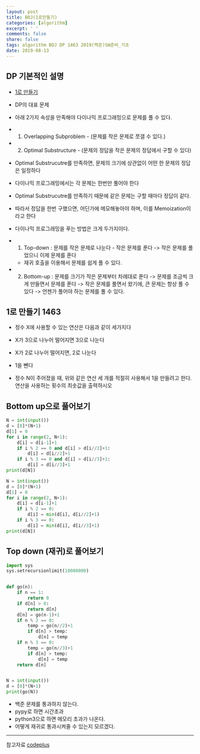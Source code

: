 ```yaml
---
layout: post
title: BOJ(1로만들기)
categories: [algorithm]
excerpt: ' '
comments: false
share: false
tags: algorithm BOJ DP 1463 2019(백준)SW준비_기초
date: 2019-08-13
---
```


## DP 기본적인 설명

- [1로 만들기](https://www.acmicpc.net/problem/1463)

- DP의 대표 문제
- 아래 2가지 속성을 만족해야 다이나믹 프로그래밍으로 문제를 풀 수 있다.
- 1. Overlapping Subproblem - (문제를 작은 문제로 쪼갤 수 있다.)
- 2. Optimal Substructure - (문제의 정답을 작은 문제의 정답에서 구할 수 있다)
- Optimal Substrucutre를 만족하면, 문제의 크기에 상관없이 어떤 한 문제의 정답은 일정하다

- 다이나믹 프로그래밍에서는 각 문제는 한번만 풀어야 한다
- Optimal Substrucutre를 만족하기 때문에 같은 문제는 구할 때마다 정답이 같다.
- 따라서 정답을 한번 구했으면, 어딘가에 메모해놓아야 하며, 이를 Memoization이라고 한다

- 다이나믹 프로그래밍을 푸는 방법은 크게 두가지이다.
- 1. Top-down : 문제를 작은 문제로 나눈다 - 작은 문제를 푼다 -> 작은 문제를 풀었으니 이제 문제를 푼다
  - 재귀 호출을 이용해서 문제를 쉽게 풀 수 있다.
- 2. Bottom-up : 문제를 크기가 작은 문제부터 차례대로 푼다 -> 문제를 조금씩 크게 만들면서 문제를 푼다 -> 작은 문제를 풀면서 왔기에, 큰 문제는 항상 풀 수 있다 -> 언젠가 풀어야 하는 문제를 풀 수 있다.

## 1로 만들기 1463

- 정수 X에 사용할 수 있는 연산은 다음과 같이 세가지다
- X가 3으로 나누어 떨어지면 3으로 나눈다
- X가 2로 나누어 떨어지면, 2로 나눈다
- 1을 뺀다

- 정수 N이 주어졌을 때, 위와 같은 연산 세 개를 적절히 사용해서 1을 만들려고 한다. 연산을 사용하는 횟수의 최솟값을 출력하시오

## Bottom up으로 풀어보기

```python
N = int(input())
d = [0]*(N+1)
d[1] = 0
for i in range(2, N+1):
    d[i] = d[i-1]+1
    if i % 2 == 0 and d[i] > d[i//2]+1:
        d[i] = d[i//2]+1
    if i % 3 == 0 and d[i] > d[i//3]+1:
        d[i] = d[i//3]+1
print(d[N])
```

```python
N = int(input())
d = [0]*(N+1)
d[1] = 0
for i in range(2, N+1):
    d[i] = d[i-1]+1
    if i % 2 == 0:
        d[i] = min(d[i], d[i//2]+1)
    if i % 3 == 0:
        d[i] = min(d[i], d[i//3]+1)
print(d[N])
```

## Top down (재귀)로 풀어보기

```python
import sys
sys.setrecursionlimit(10000000)


def go(n):
    if n == 1:
        return 0
    if d[n] > 0:
        return d[n]
    d[n] = go(n-1)+1
    if n % 2 == 0:
        temp = go(n//2)+1
        if d[n] > temp:
            d[n] = temp
    if n % 3 == 0:
        temp = go(n//3)+1
        if d[n] > temp:
            d[n] = temp
    return d[n]


N = int(input())
d = [0]*(N+1)
print(go(N))

```

- 백준 문제를 통과하지 않는다.
- pypy로 하면 시간초과
- python3으로 하면 메모리 초과가 나온다.
- 어떻게 재귀로 통과시켜줄 수 있는지 모르겠다.

---

참고자료
[codeplus](https://code.plus/course/32)
